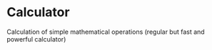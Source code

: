 # Calculator
Calculation of simple mathematical operations (regular but fast and powerful calculator)
